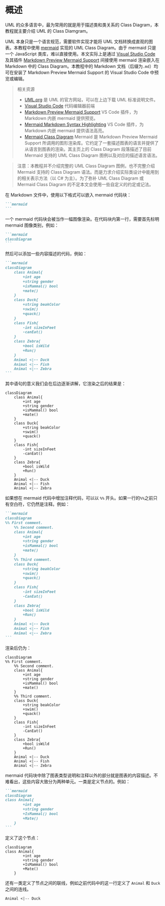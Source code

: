 # 概述

UML 的众多语言中，最为常用的就是用于描述类和类关系的 Class Diagram，本教程就主要介绍 UML 的 Class Diamgram。

UML 本身只是一个语言规范，需要软件实现才能将 UML 文档转换成直观的图表。本教程中使用 [mermaid](https://mermaid-js.github.io/mermaid/#/classDiagram) 实现的 UML Class Diagram。由于 mermaid 只是一个 JavaScript 类库，难以直接使用。本文实际上是通过 [Visual Studio Code](https://code.visualstudio.com/) 及其插件 [Markdown Preview Mermaid Support](https://marketplace.visualstudio.com/items?itemName=bierner.markdown-mermaid) 间接使用 mermaid 渲染嵌入在 Markdown 中的 Class Diagram。本教程中的 Markdown 文档（后缀为`.md`）均可在安装了 Markdown Preview Mermaid Support 的 Visual Studio Code 中预览或编辑。

>相关资源
>
>* [UML.org](https://www.uml.org/) 是 UML 的官方网站，可以在上边下载 UML 标准说明文件。
>* [Visual Studio Code](https://code.visualstudio.com/) 代码编辑器前端
>* [Markdown Preview Mermaid Support](https://marketplace.visualstudio.com/items?itemName=bierner.markdown-mermaid) VS Code 插件，为 Markdown 内嵌 mermaid 提供预览。
>* [Mermaid Markdown Syntax Highlighting](https://marketplace.visualstudio.com/items?itemName=bpruitt-goddard.mermaid-markdown-syntax-highlighting) VS Code 插件，为 Markdown 内嵌 mermaid 提供语法高亮。
>* [Mermaid Class Diagram](https://mermaid-js.github.io/mermaid/#/classDiagram) Mermaid 是 Markdown Preview Mermaid Support 所调用的图形渲染库。它约定了一套描述图表的语言并提供了从语言到图表的渲染。其主页上的 Class Diagram 段落描述了目前 Mermaid 支持的 UML Class Diagram 图例以及对应的描述语言语法。

> 注意：本教程并不介绍完整的 UML Class Diagram 图例，也不完整介绍 Mermaid 支持的 Class Diagram 语法。而是力求介绍实际类设计中能用到的相关表示方法（以 C# 为主）。为了弥补 UML Class Diagram 或 Mermaid Class Diagram 的不足本文会使用一些自定义的约定或记法。

在 Markdown 文件中，使用以下格式可以嵌入 mermaid 代码块：

````markdown
```mermaid
```
````

一个 mermaid 代码块会被当作一幅图像渲染。在代码块内第一行，需要首先标明 mermaid 图像类别，例如：

````markdown
```mermaid
classDiagram
```
````

然后可以添加一些内容描述的代码，例如：

````markdown
```mermaid
classDiagram
    class Animal{
        +int age 
        +string gender 
        +isMammal() bool
        +mate()
    }
    class Duck{
        +string beakColor 
        +swim()
        +quack()
    }
    class Fish{
        -int sizeInFeet
        -canEat()
    }
    class Zebra{
        +bool isWild 
        +Run()
    }
    Animal <|-- Duck
    Animal <|-- Fish
    Animal <|-- Zebra
```
````

其中语句的意义我们会在后边逐渐讲解，它渲染之后的结果是：

```mermaid
classDiagram
    class Animal{
        +int age 
        +string gender 
        +isMammal() bool
        +mate()
    }
    class Duck{
        +string beakColor 
        +swim()
        +quack()
    }
    class Fish{
        -int sizeInFeet
        -canEat()
    }
    class Zebra{
        +bool isWild 
        +Run()
    }
    Animal <|-- Duck
    Animal <|-- Fish
    Animal <|-- Zebra
```

如果想在 mermaid 代码中增加注释代码，可以以 `%%` 开头。如果一行的`%%`之前只有空白符，它仍然是注释。例如：

````markdown
```mermaid
classDiagram
%% First comment.
    %% Second comment.
    class Animal{
        +int age
        +string gender
        +isMammal() bool
        +mate()
    }
    %% Third comment.
    class Duck{
        +string beakColor
        +swim()
        +quack()
    }
    class Fish{
        -int sizeInFeet
        -CanEat()
    }
    class Zebra{
        +bool isWild
        +Run()
    }
    Animal <|-- Duck
    Animal <|-- Fish
    Animal <|-- Zebra
```
````

渲染后仍为：

```mermaid
classDiagram
%% First comment.
    %% Second comment.
    class Animal{
        +int age
        +string gender
        +isMammal() bool
        +mate()
    }
    %% Third comment.
    class Duck{
        +string beakColor
        +swim()
        +quack()
    }
    class Fish{
        -int sizeInFeet
        -CanEat()
    }
    class Zebra{
        +bool isWild
        +Run()
    }
    Animal <|-- Duck
    Animal <|-- Fish
    Animal <|-- Zebra
```

mermaid 代码块中除了图表类型说明和注释以外的部分就是图表的内容描述。不难看出，这些内容大致分为两种单元。一类是定义节点的。例如：

````markdown
```mermaid
classDiagram
class Animal{
        +int age 
        +string gender
        +IsMammal() bool
        +Mate()
    }
```
````

定义了这个节点：

```mermaid
classDiagram
class Animal{
        +int age 
        +string gender
        +IsMammal() bool
        +Mate()
    }
```

还有一类定义了节点之间的联线，例如之前代码中的这一行定义了 `Animal` 和 `Duck` 之间的连线。

```markdown
Animal <|-- Duck
```
